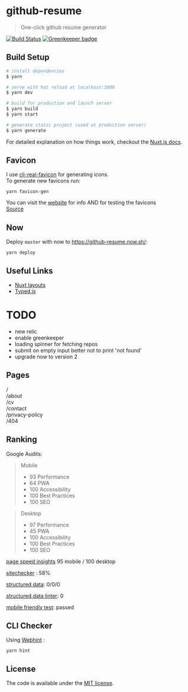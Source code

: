 # github-resume

> One-click github resume generator

[![Build Status](https://travis-ci.com/stavros-liaskos/github-resume.svg?branch=master)](https://travis-ci.com/stavros-liaskos/github-resume.svg?branch=master) [![Greenkeeper badge](https://badges.greenkeeper.io/stavros-liaskos/stavrosliaskos.svg)](https://greenkeeper.io/) 

## Build Setup

``` bash
# install dependencies
$ yarn

# serve with hot reload at localhost:3000
$ yarn dev

# build for production and launch server
$ yarn build
$ yarn start

# generate static project (used at production server)
$ yarn generate
```

For detailed explanation on how things work, checkout the [Nuxt.js docs](https://github.com/nuxt/nuxt.js).

## Favicon
I use [cli-real-favicon](https://github.com/RealFaviconGenerator/cli-real-favicon) for generating icons.   
To generate new favicons run:  
```shell
yarn favicon-gen
``` 
You can visit the [website](https://realfavicongenerator.net) for info AND for testing the favicons   
[Source](https://realfavicongenerator.net)

## Now
Deploy `master` with now to https://github-resume.now.sh/:
```shell
yarn deploy
```

## Useful Links
- [Nuxt layouts](https://www.youtube.com/watch?v=YOKnSTp7d38)  
- [Typed.js](https://www.npmjs.com/package/vue-typer#getting-started)

# TODO
- new relic
- enable greenkeeper
- loading spinner for fetching repos
- submit on empty input better not to print 'not found'
- upgrade now to version 2

## Pages
/   
/about   
/cv   
/contact   
/privacy-policy   
/404   

## Ranking
Google Audits:
> Mobile
> - 93 Performance 
> - 64 PWA          
> - 100 Accessibility
> - 100 Best Practices
> - 100 SEO

> Desktop
> - 97 Performance 
> - 45 PWA          
> - 100 Accessibility
> - 100 Best Practices
> - 100 SEO

[page speed insights](https://developers.google.com/speed/pagespeed/insights/) 95 mobile / 100 desktop

[sitechecker](https://sitechecker.pro/) : 58%  

[structured data](https://search.google.com/structured-data/testing-tool/):  0/0/0
 
[structured data linter](http://linter.structured-data.org/): 0 

[mobile friendly test](https://search.google.com/test/mobile-friendly): passed  

## CLI Checker
Using [Webhint](https://webhint.io/) :

```
yarn hint
```

## License

The code is available under the [MIT license](LICENSE).
